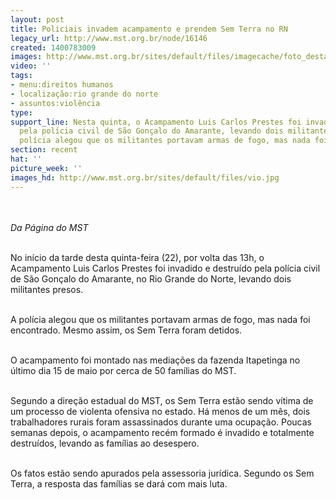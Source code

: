 ```yaml
---
layout: post
title: Policiais invadem acampamento e prendem Sem Terra no RN
legacy_url: http://www.mst.org.br/node/16146
created: 1400783009
images: http://www.mst.org.br/sites/default/files/imagecache/foto_destaque/vio.jpg
video: ''
tags:
- menu:direitos humanos
- localização:rio grande do norte
- assuntos:violência
type: 
support_line: Nesta quinta, o Acampamento Luis Carlos Prestes foi invadido e destruído
  pela polícia civil de São Gonçalo do Amarante, levando dois militantes presos.&nbsp;A
  polícia alegou que os militantes portavam armas de fogo, mas nada foi encontrado.
section: recent
hat: ''
picture_week: ''
images_hd: http://www.mst.org.br/sites/default/files/vio.jpg
---
```

<p><br><br><em>Da Página do MST</em></p><p><br>No início da tarde desta quinta-feira (22), por volta das 13h, o Acampamento Luis Carlos Prestes foi invadido e destruído pela polícia civil de São Gonçalo do Amarante, no Rio Grande do Norte, levando dois militantes presos.</p><p><br>A polícia alegou que os militantes portavam armas de fogo, mas nada foi encontrado. Mesmo assim, os Sem Terra foram detidos.&nbsp;</p><p><br>O acampamento foi montado nas mediações da fazenda Itapetinga no último dia 15 de maio por cerca de 50 famílias do MST.</p><p><br>Segundo a direção estadual do MST, os Sem Terra estão sendo vítima de um processo de&nbsp;violenta&nbsp;ofensiva no estado. Há menos de um mês, dois trabalhadores rurais foram assassinados durante uma ocupação. Poucas semanas depois, o acampamento recém formado é invadido e totalmente destruídos, levando as famílias ao desespero.&nbsp;</p><p><br>Os fatos estão sendo apurados pela assessoria jurídica. Segundo os Sem Terra, a resposta das famílias se dará com mais luta.</p><div>&nbsp;</div>
